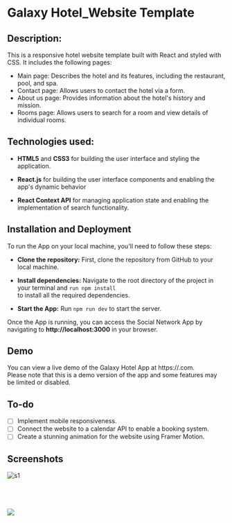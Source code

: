 # Galaxy Hotel_Website Template

## Description:

This is a responsive hotel website template built with React and styled with CSS. It includes the following pages:
-   Main page: Describes the hotel and its features, including the restaurant, pool, and spa.
-   Contact page: Allows users to contact the hotel via a form.
-   About us page: Provides information about the hotel's history and mission.
-   Rooms page: Allows users to search for a room and view details of individual rooms.


## Technologies used:

-   **HTML5** and **CSS3** for building the user interface and styling the application.

-   **React.js** for building the user interface components and enabling the app's dynamic behavior

-   **React Context API** for managing application state and enabling the implementation of search functionality.


## Installation and Deployment

To run the App on your local machine, you'll need to follow these steps:

-   **Clone the repository:** First, clone the repository from GitHub to your local machine.

-   **Install dependencies:** Navigate to the root directory of the project in your terminal and ```run npm install```<br />
 to install all the required dependencies.

-   **Start the App:** Run ```npm run dev``` to start the server.

Once the App is running, you can access the Social Network App by navigating to **http://localhost:3000** in your browser.

## Demo
You can view a live demo of the Galaxy Hotel App at https://.com.<br />
Please note that this is a demo version of the app and some features may be limited or disabled.<br />

## To-do
- [ ] Implement mobile responsiveness.
- [ ] Connect the website to a calendar API to enable a booking system.
- [ ] Create a stunning animation for the website using Framer Motion.

## Screenshots
![s1](https://github.com/AKindakly/Galaxy-Hotel_Website-Template/blob/main/src/assets/Untitled111.png?raw=true)
<br />
<br />
<br />
<br />
<br />
![](https://github.com/AKindakly/Galaxy-Hotel_Website-Template/blob/main/src/assets/Untitled222.png)
